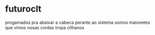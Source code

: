 # futuroclt
progamados pra abaixar a cabeca perante ao sistema somos maionetes que vimos nosas cordas tropa clthanos

